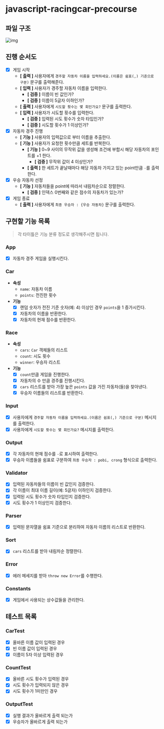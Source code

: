 # javascript-racingcar-precourse

## 파일 구조

![img](https://github.com/user-attachments/assets/ea8d9298-1850-4c8a-843d-74dff4590c63)

## 진행 순서도

- [x] 게임 시작
    - **[ 출력 ]** 사용자에게 `경주할 자동차 이름을 입력하세요.(이름은 쉼표(,) 기준으로 구분)` 문구를 출력해준다.
    - **[ 입력 ]** 사용자가 경주할 자동차 이름을 입력한다.
        - **[ 검증 ]** 이름이 빈 값인가?
        - **[ 검증 ]** 이름이 5글자 이하인가?
    - **[ 출력 ]** 사용자에게 `시도할 횟수는 몇 회인가요?` 문구를 출력한다.
    - **[ 입력 ]** 사용자가 시도할 횟수를 입력한다.
        - **[ 검증 ]** 입력된 시도 횟수가 숫자 타입인가?
        - **[ 검증 ]** 시도할 횟수가 1 이상인가?
- [x] 자동차 경주 진행
    - **[ 기능 ]** 사용자의 입력값으로 부터 이름을 추출한다.
    - **[ 기능 ]** 사용자가 요청한 횟수만큼 세트를 반복한다.
        - **[ 기능 ]** 0~9 사이의 무작위 값을 생성해 조건에 부합시 해당 자동차의 포인트를 +1 한다.
            - **[ 검증 ]** 무작위 값이 4 이상인가?
        - **[ 출력 ]** 한 세트가 끝날때마다 해당 자동차 가지고 있는 point만큼 `-`를 출력한다.
- [x] 우승 자동차 선정
    - **[ 기능 ]** 자동차들을 point에 따라서 내림차순으로 정렬한다.
        - **[ 검증 ]** 인덱스 0번째와 같은 점수의 자동차가 있는가?
- [x] 게임 종료
    - **[ 출력 ]** 사용자에게 `최종 우승자 : {우승 자동차}` 문구를 출력한다.

## 구현할 기능 목록

> 각 타이틀은 기능 분류 정도로 생각해주시면 됩니다.

### App

- [x] 자동차 경주 게임을 실행시킨다.

### Car

- **속성**
    - `name`: 자동차 이름
    - `points`: 전진한 횟수
- **기능**
    - [x] 랜덤 숫자가 전진 기준 숫자(예: 4) 이상인 경우 `points`을 1 증가시킨다.
    - [x] 자동차의 이름을 반환한다.
    - [x] 자동차의 현재 점수를 반환한다.

### Race

- **속성**
    - `cars`: `Car` 객체들의 리스트
    - `count`: 시도 횟수
    - `winner`: 우승자 리스트
- **기능**
    - [x] `count`만큼 게임을 진행한다.
    - [x] 자동차의 수 만큼 경주를 진행시킨다.
    - [x] `cars` 리스트를 받아 가장 높은 `points` 값을 가진 자동차(들)을 찾아낸다.
    - [x] 우승자 이름들의 리스트를 반환한다.

### Input

- [x] 사용자에게 `경주할 자동차 이름을 입력하세요.(이름은 쉼표(,) 기준으로 구분)` 메시지를 출력한다.
- [x] 사용자에게 `시도할 횟수는 몇 회인가요?` 메시지를 출력한다.

### Output

- [x] 각 자동차의 현재 점수를 `-`로 표시하여 출력한다.
- [x] 우승자 이름들을 쉼표로 구분하여 `최종 우승자 : pobi, crong` 형식으로 출력한다.

### Validator

- [x] 입력된 자동차들의 이름이 빈 값인지 검증한다.
- [x] 각 이름이 최대 이름 길이(예: 5글자) 이하인지 검증한다.
- [x] 입력된 시도 횟수가 숫자 타입인지 검증한다.
- [x] 시도 횟수가 1 이상인지 검증한다.

### Parser

- [x] 입력된 문자열을 쉼표 기준으로 분리하여 자동차 이름의 리스트로 반환한다.

### Sort

- [x] `cars` 리스트를 받아 내림차순 정렬한다.

### Error

- [x] 에러 메세지를 받아 `throw new Error`를 수행한다.

### Constants

- [x] 게임에서 사용되는 상수값들을 관리한다.

## 테스트 목록

### CarTest

- [x] 올바른 이름 값이 입력된 경우
- [x] 빈 이름 값이 입력된 경우
- [x] 이름이 5자 이상 입력된 경우

### CountTest

- [x] 올바른 시도 횟수가 입력된 경우
- [x] 시도 횟수가 입력되지 않은 경우
- [x] 시도 횟수가 1미만인 경우

### OutputTest

- [x] 실행 결과가 올바르게 출력 되는가
- [x] 우승자가 올바르게 출력 되는가
